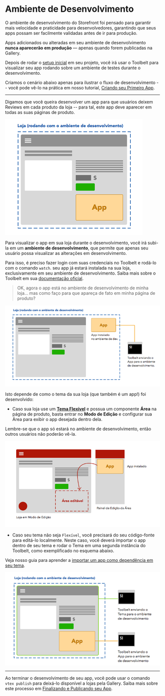 # Ambiente de Desenvolvimento

O ambiente de desenvolvimento do Storefront foi pensado para garantir mais velocidade e praticidade para desenvolvedores, garantindo que seus apps possam ser facilmente validadas antes de ir para produção.

Apps adicionados ou alteradas em seu ambiente de desenvolvimento **nunca aparecerão em produção** — apenas quando forem publicadas na Gallery.

Depois de rodar o [setup inicial](1-setup-inicial.md) em seu projeto, você irá usar o Toolbelt para visualizar seu app rodando sobre um ambiente de testes durante o desenvolvimento.

Criamos o cenário abaixo apenas para ilustrar o fluxo de desenvolvimento -- você pode vê-lo na prática em nosso tutorial, [Criando seu Primeiro App](2-criando-seu-primeiro-app.md).

---

Digamos que você queira desenvolver um app para que usuários deixem Reviews em cada produto da loja -- para tal, este app deve aparecer em todas as suas páginas de produto.

![Gráfico com app de review aparecendo na página de produto](pagina_produto_com_app.png)


Para visualizar o app em sua loja durante o desenvolvimento, você irá subi-la em um **ambiente de desenvolvimento**, que permite que apenas seu usuário possa visualizar as alterações em desenvolvimento.

Para isso, é preciso fazer login com suas credenciais no Toolbelt e rodá-lo com o comando `watch`. seu app já estará instalada na sua loja, exclusivamente em seu ambiente de desenvolvimento. Saiba mais sobre o Toolbelt em sua [documentação oficial](https://github.com/vtex/toolbelt).

> OK, agora o app está no ambiente de desenvolvimento de minha loja... mas como faço para que apareça de fato em minha página de produto?

![Gráfico mostrando o fluxo do toolbelt subindo o app](pagina_produto_terminal.png)

Isto depende de como o tema da sua loja (que também é um app!) foi desenvolvido:

 - Caso sua loja use um **[Tema Flexível](../2_conceitos/tema-flexivel.md)** e possua um componente **Área** na página de produto, basta entrar no **Modo de Edição** e configurar sua Área para exibir o app desejada dentro dela.

 Lembre-se que o app só estará no ambiente de desenvolvimento, então outros usuários não poderão vê-la.

![Gráfico mostrando edição da página de produto e seleção do review](pagina_produto_adicionando-app.png)

 - Caso seu tema não seja `Flexível`, você precisará do seu código-fonte para editá-lo localmente. Neste caso, você deverá importar o app dentro de seu tema e rodar o Tema em uma segunda instância do Toolbelt, como exemplificado no esquema abaixo.

 Veja nosso guia para aprender a [importar um app como dependência em seu tema](../1_guias/4-importar-um-app-como-dependencia.md).

![Gráfico mostrando dois terminais rodando com tema e app sendo pushed](pagina_produto_app-e-tema-pelo-toolbelt.png)

---

Ao terminar o desenvolvimento de seu app, você pode usar o comando `vtex publish` para deixá-lo disponível a lojas pela Gallery. Saiba mais sobre este processo em [Finalizando e Publicando seu App](../1_guias/5-finalizando-e-publicando-seu-app.md).
